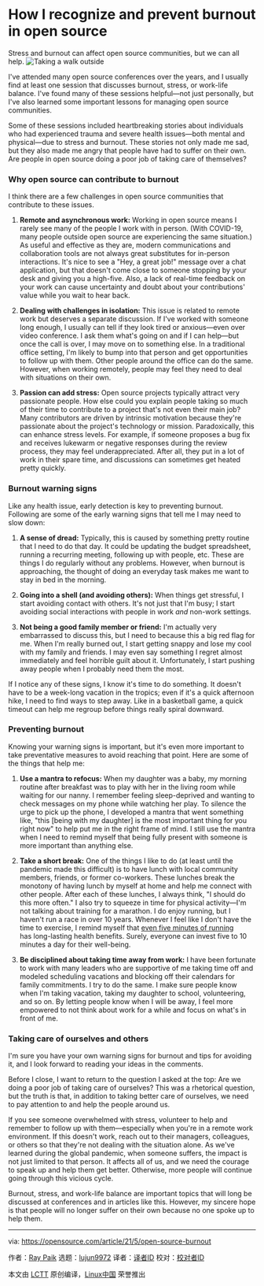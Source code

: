 [#]: subject: (How I recognize and prevent burnout in open source)
[#]: via: (https://opensource.com/article/21/5/open-source-burnout)
[#]: author: (Ray Paik https://opensource.com/users/rpaik)
[#]: collector: (lujun9972)
[#]: translator: ( )
[#]: reviewer: ( )
[#]: publisher: ( )
[#]: url: ( )

How I recognize and prevent burnout in open source
======
Stress and burnout can affect open source communities, but we can all
help.
![Taking a walk outside][1]

I've attended many open source conferences over the years, and I usually find at least one session that discusses burnout, stress, or work-life balance. I've found many of these sessions helpful—not just personally, but I've also learned some important lessons for managing open source communities.

Some of these sessions included heartbreaking stories about individuals who had experienced trauma and severe health issues—both mental and physical—due to stress and burnout. These stories not only made me sad, but they also made me angry that people have had to suffer on their own. Are people in open source doing a poor job of taking care of themselves?

### Why open source can contribute to burnout

I think there are a few challenges in open source communities that contribute to these issues.

  1. **Remote and asynchronous work:** Working in open source means I rarely see many of the people I work with in person. (With COVID-19, many people outside open source are experiencing the same situation.) As useful and effective as they are, modern communications and collaboration tools are not always great substitutes for in-person interactions. It's nice to see a "Hey, a great job!" message over a chat application, but that doesn't come close to someone stopping by your desk and giving you a high-five. Also, a lack of real-time feedback on your work can cause uncertainty and doubt about your contributions' value while you wait to hear back.

  2. **Dealing with challenges in isolation:** This issue is related to remote work but deserves a separate discussion. If I've worked with someone long enough, I usually can tell if they look tired or anxious—even over video conference. I ask them what's going on and if I can help—but once the call is over, I may move on to something else. In a traditional office setting, I'm likely to bump into that person and get opportunities to follow up with them. Other people around the office can do the same. However, when working remotely, people may feel they need to deal with situations on their own.

  3. **Passion can add stress:** Open source projects typically attract very passionate people. How else could you explain people taking so much of their time to contribute to a project that's not even their main job? Many contributors are driven by intrinsic motivation because they're passionate about the project's technology or mission. Paradoxically, this can enhance stress levels. For example, if someone proposes a bug fix and receives lukewarm or negative responses during the review process, they may feel underappreciated. After all, they put in a lot of work in their spare time, and discussions can sometimes get heated pretty quickly.




### Burnout warning signs

Like any health issue, early detection is key to preventing burnout. Following are some of the early warning signs that tell me I may need to slow down:

  1. **A sense of dread:** Typically, this is caused by something pretty routine that I need to do that day. It could be updating the budget spreadsheet, running a recurring meeting, following up with people, etc. These are things I do regularly without any problems. However, when burnout is approaching, the thought of doing an everyday task makes me want to stay in bed in the morning.

  2. **Going into a shell (and avoiding others):** When things get stressful, I start avoiding contact with others. It's not just that I'm busy; I start avoiding social interactions with people in work _and_ non-work settings.

  3. **Not being a good family member or friend:** I'm actually very embarrassed to discuss this, but I need to because this a big red flag for me. When I'm really burned out, I start getting snappy and lose my cool with my family and friends. I may even say something I regret almost immediately and feel horrible guilt about it. Unfortunately, I start pushing away people when I probably need them the most.




If I notice any of these signs, I know it's time to do something. It doesn't have to be a week-long vacation in the tropics; even if it's a quick afternoon hike, I need to find ways to step away. Like in a basketball game, a quick timeout can help me regroup before things really spiral downward.

### Preventing burnout

Knowing your warning signs is important, but it's even more important to take preventative measures to avoid reaching that point. Here are some of the things that help me:

  1. **Use a mantra to refocus:** When my daughter was a baby, my morning routine after breakfast was to play with her in the living room while waiting for our nanny. I remember feeling sleep-deprived and wanting to check messages on my phone while watching her play. To silence the urge to pick up the phone, I developed a mantra that went something like, "this [being with my daughter] is the most important thing for you right now" to help put me in the right frame of mind. I still use the mantra when I need to remind myself that being fully present with someone is more important than anything else.

  2. **Take a short break:** One of the things I like to do (at least until the pandemic made this difficult) is to have lunch with local community members, friends, or former co-workers. These lunches break the monotony of having lunch by myself at home and help me connect with other people. After each of these lunches, I always think, "I should do this more often." I also try to squeeze in time for physical activity—I'm not talking about training for a marathon. I do enjoy running, but I haven't run a race in over 10 years. Whenever I feel like I don't have the time to exercise, I remind myself that [even five minutes of running][2] has long-lasting health benefits. Surely, everyone can invest five to 10 minutes a day for their well-being.

  3. **Be disciplined about taking time away from work:** I have been fortunate to work with many leaders who are supportive of me taking time off and modeled scheduling vacations and blocking off their calendars for family commitments. I try to do the same. I make sure people know when I'm taking vacation, taking my daughter to school, volunteering, and so on. By letting people know when I will be away, I feel more empowered to not think about work for a while and focus on what's in front of me.




### Taking care of ourselves and others

I'm sure you have your own warning signs for burnout and tips for avoiding it, and I look forward to reading your ideas in the comments.

Before I close, I want to return to the question I asked at the top: Are we doing a poor job of taking care of ourselves? This was a rhetorical question, but the truth is that, in addition to taking better care of ourselves, we need to pay attention to and help the people around us.

If you see someone overwhelmed with stress, volunteer to help and remember to follow up with them—especially when you're in a remote work environment. If this doesn't work, reach out to their managers, colleagues, or others so that they're not dealing with the situation alone. As we've learned during the global pandemic, when someone suffers, the impact is not just limited to that person. It affects all of us, and we need the courage to speak up and help them get better. Otherwise, more people will continue going through this vicious cycle.

Burnout, stress, and work-life balance are important topics that will long be discussed at conferences and in articles like this. However, my sincere hope is that people will no longer suffer on their own because no one spoke up to help them.

--------------------------------------------------------------------------------

via: https://opensource.com/article/21/5/open-source-burnout

作者：[Ray Paik][a]
选题：[lujun9972][b]
译者：[译者ID](https://github.com/译者ID)
校对：[校对者ID](https://github.com/校对者ID)

本文由 [LCTT](https://github.com/LCTT/TranslateProject) 原创编译，[Linux中国](https://linux.cn/) 荣誉推出

[a]: https://opensource.com/users/rpaik
[b]: https://github.com/lujun9972
[1]: https://opensource.com/sites/default/files/styles/image-full-size/public/lead-images/walking_selfcare_wfh_outside_520.png?itok=64WmWspJ (Taking a walk outside)
[2]: https://well.blogs.nytimes.com/2014/07/30/running-just-5-minutes-a-day-has-long-lasting-benefits/
